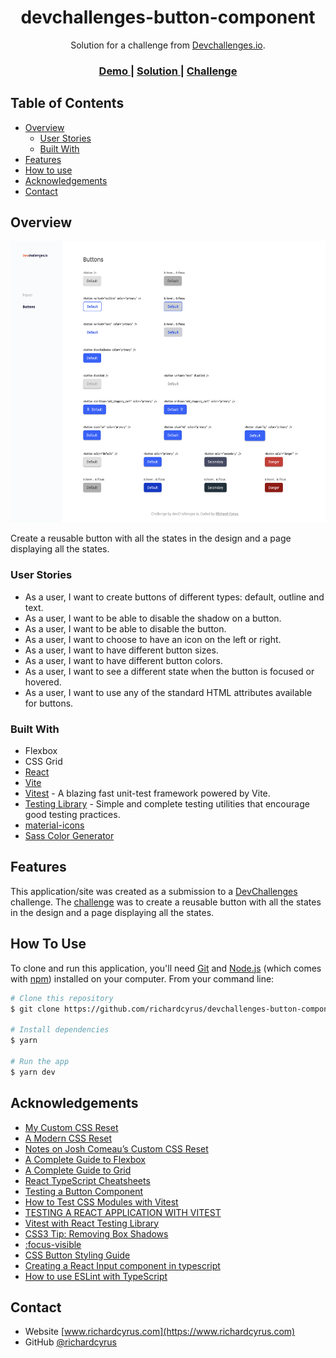 <h1 align="center">devchallenges-button-component</h1>

<div align="center">
   Solution for a challenge from  <a href="http://devchallenges.io" target="_blank">Devchallenges.io</a>.
</div>

<div align="center">
  <h3>
    <a href="https://devchallenges-button-component-seven.vercel.app/">
      Demo
    </a>
    <span> | </span>
    <a href="https://devchallenges.io/solutions/TzBROibHyIt1nEkGIBdL">
      Solution
    </a>
    <span> | </span>
    <a href="https://devchallenges.io/challenges/ohgVTyJCbm5OZyTB2gNY">
      Challenge
    </a>
  </h3>
</div>

<!-- TABLE OF CONTENTS -->

## Table of Contents

- [Overview](#overview)
  - [User Stories](#user-stories)
  - [Built With](#built-with)
- [Features](#features)
- [How to use](#how-to-use)
- [Acknowledgements](#acknowledgements)
- [Contact](#contact)

<!-- OVERVIEW -->

## Overview

<img src="./design/screenshot.png" alt="screenshot" width="720" height="450">

Create a reusable button with all the states in the design and a page displaying all the states.

### User Stories

- As a user, I want to create buttons of different types: default, outline and text.
- As a user, I want to be able to disable the shadow on a button.
- As a user, I want to be able to disable the button.
- As a user, I want to choose to have an icon on the left or right.
- As a user, I want to have different button sizes.
- As a user, I want to have different button colors.
- As a user, I want to see a different state when the button is focused or hovered.
- As a user, I want to use any of the standard HTML attributes available for buttons.

### Built With

- Flexbox
- CSS Grid
- [React](https://reactjs.org/)
- [Vite](https://vitejs.dev)
- [Vitest](https://vitest.dev) - A blazing fast unit-test framework powered by Vite.
- [Testing Library](https://testing-library.com) - Simple and complete testing utilities that encourage good testing practices.
- [material-icons](https://github.com/marella/material-icons)
- [Sass Color Generator](http://scg.ar-ch.org)

## Features

This application/site was created as a submission to a [DevChallenges](https://devchallenges.io/challenges) challenge. The [challenge](https://devchallenges.io/challenges/ohgVTyJCbm5OZyTB2gNY) was to create a reusable button with all the states in the design and a page displaying all the states.

## How To Use

To clone and run this application, you'll need [Git](https://git-scm.com) and [Node.js](https://nodejs.org/en/download/) (which comes with [npm](http://npmjs.com)) installed on your computer. From your command line:

```bash
# Clone this repository
$ git clone https://github.com/richardcyrus/devchallenges-button-component

# Install dependencies
$ yarn

# Run the app
$ yarn dev
```

## Acknowledgements

- [My Custom CSS Reset](https://www.joshwcomeau.com/css/custom-css-reset/)
- [A Modern CSS Reset](https://piccalil.li/blog/a-modern-css-reset/)
- [Notes on Josh Comeau’s Custom CSS Reset](https://css-tricks.com/notes-on-josh-comeaus-custom-css-reset/)
- [A Complete Guide to Flexbox](https://css-tricks.com/snippets/css/a-guide-to-flexbox/)
- [A Complete Guide to Grid](https://css-tricks.com/snippets/css/complete-guide-grid/)
- [React TypeScript Cheatsheets](https://react-typescript-cheatsheet.netlify.app/)
- [Testing a Button Component](https://debbie.codes/blog/testing-button-component/)
- [How to Test CSS Modules with Vitest](https://runthatline.com/test-css-module-classes-in-vue-with-vitest/)
- [TESTING A REACT APPLICATION WITH VITEST](https://eternaldev.com/blog/testing-a-react-application-with-vitest/)
- [Vitest with React Testing Library](https://www.robinwieruch.de/vitest-react-testing-library/)
- [CSS3 Tip: Removing Box Shadows](https://perishablepress.com/css3-remove-box-shadow/)
- [:focus-visible](https://developer.mozilla.org/en-US/docs/Web/CSS/:focus-visible)
- [CSS Button Styling Guide](https://moderncss.dev/css-button-styling-guide/)
- [Creating a React Input component in typescript](https://giselamirandadifini.com/creating-a-react-input-component-in-typescript)
- [How to use ESLint with TypeScript](https://khalilstemmler.com/blogs/typescript/eslint-for-typescript/)

## Contact

- Website [www.richardcyrus.com](https://www.richardcyrus.com)
- GitHub [@richardcyrus](https://github.com/richardcyrus)

